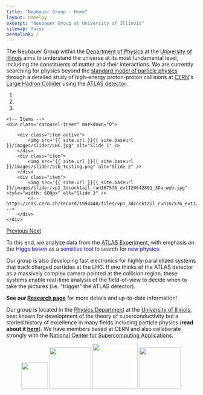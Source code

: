 ```yaml
---
title: "Neubauer Group - Home"
layout: homelay
excerpt: "Neubauer Group at University of Illinois"
sitemap: false
permalink: /
---
```


The Neubauer Group within the [Department of Physics](https://physics.illinois.edu) at the [University of Illinois](http://illinois.edu) aims to understand the universe at its most fundamental level, including the constituents of matter and their interactions. We are currently searching for physics beyond the [standard model of particle physics](https://en.wikipedia.org/wiki/Standard_Model) through a detailed study of high-energy proton-proton collisions at [CERN](https://home.cern)'s [Large Hadron Collider](https://home.cern/topics/large-hadron-collider) using the [ATLAS detector](http://atlasexperiment.org).

<div markdown="0" id="carousel" class="carousel slide" data-ride="carousel" data-interval="5000" data-pause="hover" >
    <!-- Menu -->
    <ol class="carousel-indicators">
        <li data-target="#carousel" data-slide-to="0" class="active"></li>
        <li data-target="#carousel" data-slide-to="1"></li>
        <li data-target="#carousel" data-slide-to="2"></li>
    </ol>

    <!-- Items -->
    <div class="carousel-inner" markdown="0">

        <div class="item active">
            <img src="{{ site.url }}{{ site.baseurl }}/images/slider/LHC.jpg" alt="Slide 1" />
        </div>
        <div class="item">
            <img src="{{ site.url }}{{ site.baseurl }}/images/slider/ssb_testing.png" alt="Slide 2" />
        </div>
        <div class="item">
            <img src="{{ site.url }}{{ site.baseurl }}/images/slider/vp1_3dcocktail_run167576_evt120642801_3Da_web.jpg" style="width: 600px" alt="Slide 3" />
            <!-- https://cds.cern.ch/record/1994448/files/vp1_3dcocktail_run167576_evt120642801_3Da_web.jpg -->
        </div>
    </div>
  <a class="left carousel-control" href="#carousel" role="button" data-slide="prev">
    <span class="glyphicon glyphicon-chevron-left" aria-hidden="true"></span>
    <span class="sr-only">Previous</span>
  </a>
  <a class="right carousel-control" href="#carousel" role="button" data-slide="next">
    <span class="glyphicon glyphicon-chevron-right" aria-hidden="true"></span>
    <span class="sr-only">Next</span>
  </a>
</div>

To this end, we analyze data from the [ATLAS Experiment](http://atlasexperiment.org), with emphasis on the <span style="color:blue">Higgs boson</span> as a <span style="color:blue">sensitive tool</span> to search for <span style="color:blue">new physics</span>.

Our group is also developing fast electronics for highly-parallelized systems that track charged particles at the LHC. If one thinks of the ATLAS detector as a massively complex camera pointed at the collision region, these systems enable real-time analysis of the field-of-view to decide when to take the pictures (i.e. "trigger" the ATLAS detector).

<b>See our [Research page](research)</b> for more details and up-to-date information!

Our group is located in the [Physics Department](https://physics.illinois.edu) at the [University of Illinois](http://illinois.edu), best known for development of the theory of superconductivity but a storied history of excellence in many fields including particle physics (<b>read about it [here](https://physics.illinois.edu/history/)</b>). We have members based at CERN and also collaborate strongly with the [National Center for Supercomputing Applications](http://www.ncsa.illinois.edu).

<figure class="fourth">
  <img src="{{ site.url }}{{ site.baseurl }}/images/logopic/Logo_Illinois.jpg" style="width: 70px">
  <img src="{{ site.url }}{{ site.baseurl }}/images/logopic/Logo_NCSA.jpg" style="width: 110px">
  <img src="{{ site.url }}{{ site.baseurl }}/images/logopic/Logo_ATLAS.png" style="width: 120px">
  <img src="{{ site.url }}{{ site.baseurl }}/images/logopic/Logo_CERN.jpg" style="width: 110px">
</figure>

